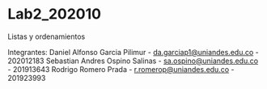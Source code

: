 # Lab2_202010
Listas y ordenamientos

Integrantes: 
Daniel Alfonso Garcia Pilimur - da.garciap1@uniandes.edu.co - 202012183 
Sebastian Andres Ospino Salinas - sa.ospino@uniandes.edu.co - 201913643 
Rodrigo Romero Prada - r.romerop@uniandes.edu.co - 201923993